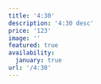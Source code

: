 ```yaml
---
title: '4:30'
description: '4:30 desc'
price: '123'
image: ''
featured: true
availability:
  january: true
url: '/4:30'
---
```


